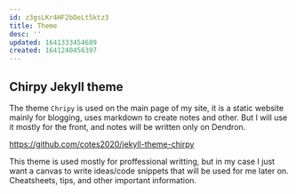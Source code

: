 ```yaml
---
id: z3gsLKr4HF2bOeLt5ktz3
title: Theme
desc: ''
updated: 1641333454689
created: 1641240456397
---
```


## Chirpy Jekyll theme

The theme `Chripy` is used on the main page of my site, it is a static website mainly for blogging, uses markdown to create notes and other. But I will use it mostly for the front, and notes will be written only on Dendron.

https://github.com/cotes2020/jekyll-theme-chirpy

This theme is used mostly for proffessional writting, but in my case I just want a canvas to write ideas/code snippets that will be used for me later on. Cheatsheets, tips, and other important information.


